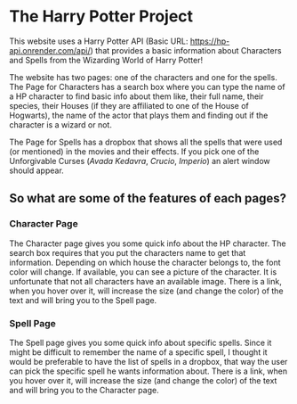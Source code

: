 # The Harry Potter Project

This website uses a Harry Potter API (Basic URL: https://hp-api.onrender.com/api/) that provides a basic information about Characters and Spells from the Wizarding World of Harry Potter!

The website has two pages: one of the characters and one for the spells. The Page for Characters has a search box where you can type the name of a HP character to find basic info about them like, their full name, their species, their Houses (if they are affiliated to one of the House of Hogwarts), the name of the actor that plays them and finding out if the character is a wizard or not.

The Page for Spells has a dropbox that shows all the spells that were used (or mentioned) in the movies and their effects. If you pick one of the Unforgivable Curses (*Avada Kedavra*, *Crucio*, *Imperio*) an alert window should appear.

## So what are some of the features of each pages?

### Character Page

The Character page gives you some quick info about the HP character. The search box requires that you put the characters name to get that information. Depending on which house the character belongs to, the font color will change. If available, you can see a picture of the character. It is unfortunate that not all characters have an available image. There is a link, when you hover over it, will increase the size (and change the color) of the text and will bring you to the Spell page.

### Spell Page

The Spell page gives you some quick info about specific spells. Since it might be difficult to remember the name of a specific spell, I thought it would be preferable to have the list of spells in a dropbox, that way the user can pick the specific spell he wants information about. There is a link, when you hover over it, will increase the size (and change the color) of the text and will bring you to the Character page. 

